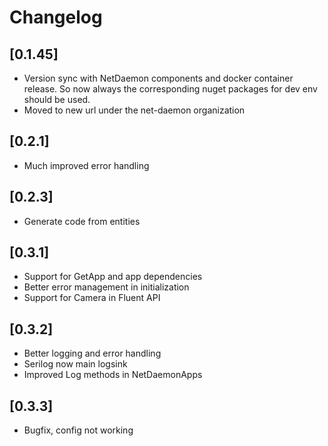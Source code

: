 # Changelog

## [0.1.45]

- Version sync with NetDaemon components and docker container release. So now always the corresponding nuget packages for dev env should be used.
- Moved to new url under the net-daemon organization

## [0.2.1]

- Much improved error handling

## [0.2.3]

- Generate code from entities

## [0.3.1]

- Support for GetApp and app dependencies
- Better error management in initialization
- Support for Camera in Fluent API

## [0.3.2]

- Better logging and error handling
- Serilog now main logsink
- Improved Log methods in NetDaemonApps

## [0.3.3]
- Bugfix, config not working
